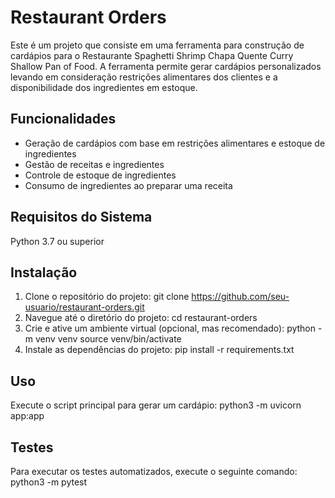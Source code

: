 # Restaurant Orders
Este é um projeto que consiste em uma ferramenta para construção de cardápios para o Restaurante Spaghetti Shrimp Chapa Quente Curry Shallow Pan of Food. A ferramenta permite gerar cardápios personalizados levando em consideração restrições alimentares dos clientes e a disponibilidade dos ingredientes em estoque.

## Funcionalidades

* Geração de cardápios com base em restrições alimentares e estoque de ingredientes
* Gestão de receitas e ingredientes
* Controle de estoque de ingredientes
* Consumo de ingredientes ao preparar uma receita
  
## Requisitos do Sistema
Python 3.7 ou superior

## Instalação
1. Clone o repositório do projeto: git clone https://github.com/seu-usuario/restaurant-orders.git
2. Navegue até o diretório do projeto: cd restaurant-orders
3. Crie e ative um ambiente virtual (opcional, mas recomendado): python -m venv venv source venv/bin/activate
4. Instale as dependências do projeto: pip install -r requirements.txt

## Uso
Execute o script principal para gerar um cardápio:
python3 -m uvicorn app:app

## Testes
Para executar os testes automatizados, execute o seguinte comando: python3 -m pytest 
